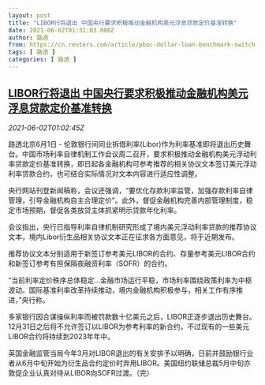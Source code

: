 ```yaml
---
layout: post
title: "LIBOR行将退出 中国央行要求积极推动金融机构美元浮息贷款定价基准转换"
date: 2021-06-02T01:31:03.000Z
author: 路透
from: https://cn.reuters.com/article/pboc-dollar-loan-benchmark-switch-0601-t-idCNKCS2DE024
tags: [ 路透 ]
categories: [ 路透 ]
---
```

<!--1622597463000-->
[LIBOR行将退出 中国央行要求积极推动金融机构美元浮息贷款定价基准转换](https://cn.reuters.com/article/pboc-dollar-loan-benchmark-switch-0601-t-idCNKCS2DE024)
------

<div>
<div><i>2021-06-02T01:02:45Z</i></div><p>路透北京6月1日 - 伦敦银行间同业拆借利率(Libor)作为利率基准即将退出历史舞台。中国市场利率自律机制工作会议周二召开，要求积极推动金融机构美元浮动利率贷款定价基准转换，即日起各金融机构可参考推荐的相关协议文本签订美元浮动利率贷款合约，也可结合实际情况对文本内容进行适应性调整。</p><p>央行网站刊登新闻稿称，会议还强调，“要优化存款利率监管，加强存款利率自律管理，引导金融机构自主合理定价”。此外，督促金融机构完善内部管理制度，稳定市场预期，督促各类放贷主体抓紧明示贷款年化利率。</p><p>会议指出，央行已指导利率自律机制研究形成了境内美元浮动利率贷款的推荐协议文本，境内Libor衍生品相关协议文本正在征求各方面意见，将于近期发布。</p><p>推荐协议文本分别适用于新签订参考美元LIBOR的合约、存量参考美元LIBOR合约和新签订参考有担保隔夜融资利率（SOFR）的合约。</p><p>“当前利率定价秩序总体稳定...金融市场运行平稳，市场利率围绕政策利率为中枢波动。国际基准利率改革持续推动，境内金融机构积极参与，相关工作有序推进，”央行称。</p><p>多家银行因合谋操纵利率而被罚款数十亿美元之后，LIBOR正逐步退出历史舞台。12月31日之后将不允许签订以LIBOR为参考利率的新合约，不过现有的一些美元LIBOR合约将持续到2023年年中。</p><p>英国金融监管当局今年3月对LIBOR退出的有关安排予以明确，日前并鼓励银行业者从6月中旬开始为衍生品合约定价时弃用LIBOR。美国纽约联储总裁5月中旬亦敦促企业认真对待从LIBOR向SOFR过渡。（完）</p>
</div>

